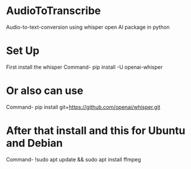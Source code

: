 # AudioToTranscribe
Audio-to-text-conversion using whisper open AI package in python

# Set Up
First install the whisper
Command- pip install -U openai-whisper

# Or also can use
Command- pip install git+https://github.com/openai/whisper.git

# After that install and this for Ubuntu and Debian 
Command- !sudo apt update && sudo apt install ffmpeg

